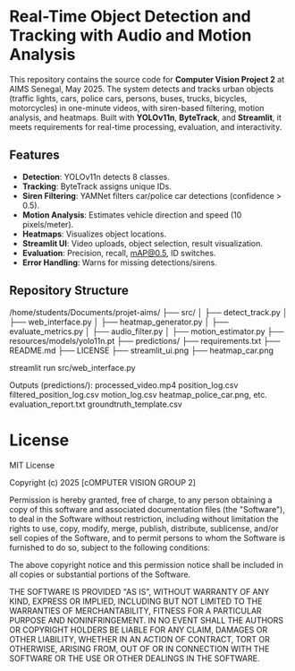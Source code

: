 # Real-Time Object Detection and Tracking with Audio and Motion Analysis 


This repository contains the source code for **Computer Vision Project 2** at AIMS Senegal, May 2025. The system detects and tracks urban objects (traffic lights, cars, police cars, persons, buses, trucks, bicycles, motorcycles) in one-minute videos, with siren-based filtering, motion analysis, and heatmaps. Built with **YOLOv11n**, **ByteTrack**, and **Streamlit**, it meets requirements for real-time processing, evaluation, and interactivity.

## Features
- **Detection**: YOLOv11n detects 8 classes.
- **Tracking**: ByteTrack assigns unique IDs.
- **Siren Filtering**: YAMNet filters car/police car detections (confidence > 0.5).
- **Motion Analysis**: Estimates vehicle direction and speed (10 pixels/meter).
- **Heatmaps**: Visualizes object locations.
- **Streamlit UI**: Video uploads, object selection, result visualization.
- **Evaluation**: Precision, recall, mAP@0.5, ID switches.
- **Error Handling**: Warns for missing detections/sirens.

## Repository Structure

/home/students/Documents/projet-aims/
├── src/
│   ├── detect_track.py
│   ├── web_interface.py
│   ├── heatmap_generator.py
│   ├── evaluate_metrics.py
│   ├── audio_filter.py
│   ├── motion_estimator.py
├── resources/models/yolo11n.pt
├── predictions/
├── requirements.txt
├── README.md
├── LICENSE
├── streamlit_ui.png
├── heatmap_car.png

streamlit run src/web_interface.py

Outputs (predictions/):
processed_video.mp4
position_log.csv
filtered_position_log.csv
motion_log.csv
heatmap_police_car.png, etc.
evaluation_report.txt
groundtruth_template.csv

# License

MIT License

Copyright (c) 2025 [cOMPUTER VISION GROUP 2]

Permission is hereby granted, free of charge, to any person obtaining a copy
of this software and associated documentation files (the "Software"), to deal
in the Software without restriction, including without limitation the rights
to use, copy, modify, merge, publish, distribute, sublicense, and/or sell
copies of the Software, and to permit persons to whom the Software is
furnished to do so, subject to the following conditions:

The above copyright notice and this permission notice shall be included in all
copies or substantial portions of the Software.

THE SOFTWARE IS PROVIDED "AS IS", WITHOUT WARRANTY OF ANY KIND, EXPRESS OR
IMPLIED, INCLUDING BUT NOT LIMITED TO THE WARRANTIES OF MERCHANTABILITY,
FITNESS FOR A PARTICULAR PURPOSE AND NONINFRINGEMENT. IN NO EVENT SHALL THE
AUTHORS OR COPYRIGHT HOLDERS BE LIABLE FOR ANY CLAIM, DAMAGES OR OTHER
LIABILITY, WHETHER IN AN ACTION OF CONTRACT, TORT OR OTHERWISE, ARISING FROM,
OUT OF OR IN CONNECTION WITH THE SOFTWARE OR THE USE OR OTHER DEALINGS IN THE
SOFTWARE.
